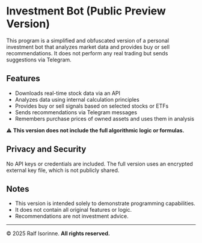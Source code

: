 # Investment Bot (Public Preview Version)

This program is a simplified and obfuscated version of a personal investment bot that analyzes market data and provides buy or sell recommendations. It does not perform any real trading but sends suggestions via Telegram.

## Features

- Downloads real-time stock data via an API
- Analyzes data using internal calculation principles
- Provides buy or sell signals based on selected stocks or ETFs
- Sends recommendations via Telegram messages
- Remembers purchase prices of owned assets and uses them in analysis

⚠️ **This version does not include the full algorithmic logic or formulas.**

## Privacy and Security

No API keys or credentials are included. The full version uses an encrypted external key file, which is not publicly shared.

## Notes

- This version is intended solely to demonstrate programming capabilities.
- It does not contain all original features or logic.
- Recommendations are not investment advice.

---

© 2025 Ralf Isorinne. **All rights reserved.**